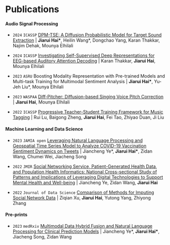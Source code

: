 
# Publications

#### Audio Signal Processing

- ``2024`` ``ICASSP`` [DPM-TSE: A Diffusion Probabilistic Model for Target Sound Extraction](https://arxiv.org/abs/2310.04567) \| **Jiarui Hai\***, Heilin Wang\*, Dongchao Yang, Karan Thakkar, Najim Dehak, Mounya Elhilali

- ``2024`` ``ICASSP`` [Investigating Self-Supervised Deep Representations for EEG-based Auditory Attention Decoding](https://arxiv.org/abs/2311.00814) \| Karan Thakkar, **Jiarui Hai**, Mounya Elhilali
- ``2023`` ``ASRU`` Boosting Modality Representation with Pre-trained Models and Multi-task Training for Multimodal Sentiment Analysis \| **Jiarui Hai\***, Yu-Jeh Liu\*, Mounya Elhilali

- ``2023`` ``WASPAA`` [Diff-Pitcher: Diffusion-based Singing Voice Pitch Correction](https://ieeexplore.ieee.org/abstract/document/10248127) \| **Jiarui Hai**, Mounya Elhilali

- ``2022`` ``ICASSP`` [Progressive Teacher-Student Training Framework for Music Tagging](https://ieeexplore.ieee.org/document/9747342) \| Rui Lu, Baigong Zheng, **Jiarui Hai**, Fei Tao, Zhiyao Duan, Ji Liu


#### Machine Learning and Data Science
- ``2023`` ``JAMIA open`` [Leveraging Natural Language Processing and Geospatial Time Series Model to Analyze COVID-19 Vaccination Sentiment Dynamics on Tweets](https://www.medrxiv.org/content/10.1101/2022.08.26.22279278v1) \| Jiancheng Ye\*, **Jiarui Hai\***, Zidan Wang, Chumei Wei, Jiacheng Song

- ``2022`` ``JMIR`` [Social Networking Service, Patient-Generated Health Data, and Population Health Informatics: National Cross-sectional Study of Patterns and Implications of Leveraging Digital Technologies to Support Mental Health and Well-being](https://www.medrxiv.org/content/10.1101/2021.06.11.21258777v1.full) \| Jiancheng Ye, Zidan Wang, **Jiarui Hai**

- ``2022`` ``Journal of Data Science`` [Comparison of Methods for Imputing Social Network Data](https://jds-online.org/journal/JDS/article/1276/info) \| Ziqian Xu, **Jiarui Hai**, Yutong Yang, Zhiyong Zhang

#### Pre-prints

- ``2023`` ``medRxiv`` [Multimodal Data Hybrid Fusion and Natural Language Processing for Clinical Prediction Models](https://www.medrxiv.org/content/10.1101/2023.08.24.23294597.abstract) \| Jiancheng Ye\*, **Jiarui Hai\***, Jiacheng Song, Zidan Wang
